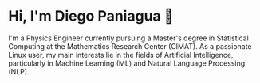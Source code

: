 # Hi, I'm Diego Paniagua 🥷

I'm a Physics Engineer currently pursuing a Master's degree in Statistical Computing at the Mathematics Research Center (CIMAT). As a passionate Linux user, my main interests lie in the fields of Artificial Intelligence, particularly in Machine Learning (ML) and Natural Language Processing (NLP).
